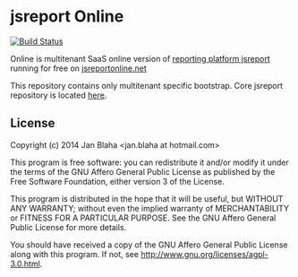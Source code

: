 jsreport Online
==========
[![Build Status](https://travis-ci.org/jsreport/online.png?branch=master)](https://travis-ci.org/jsreport/online)

Online is multitenant SaaS online version of [reporting platform jsreport](http://jsreport.net) running for free on [jsreportonline.net](http://jsreportonline.net)

This repository contains only multitenant specific bootstrap. Core jsreport repository is located [here](https://github.com/jsreport/jsreport).

## License 

Copyright (c) 2014 Jan Blaha &lt;jan.blaha at hotmail.com&gt;

This program is free software: you can redistribute it and/or modify
it under the terms of the GNU Affero General Public License as
published by the Free Software Foundation, either version 3 of the
License.

This program is distributed in the hope that it will be useful,
but WITHOUT ANY WARRANTY; without even the implied warranty of
MERCHANTABILITY or FITNESS FOR A PARTICULAR PURPOSE. See the
GNU Affero General Public License for more details.

You should have received a copy of the GNU Affero General Public License
along with this program. If not, see http://www.gnu.org/licenses/agpl-3.0.html.